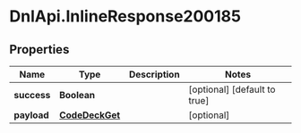 # DnlApi.InlineResponse200185

## Properties
Name | Type | Description | Notes
------------ | ------------- | ------------- | -------------
**success** | **Boolean** |  | [optional] [default to true]
**payload** | [**CodeDeckGet**](CodeDeckGet.md) |  | [optional] 


